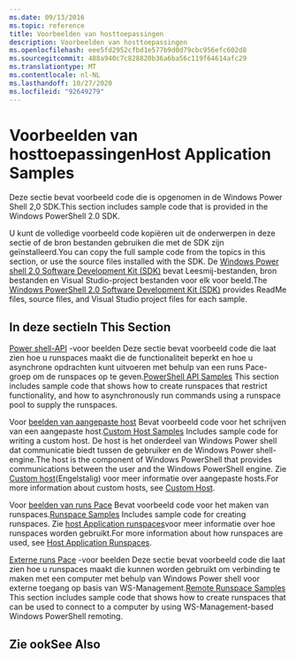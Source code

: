 ```yaml
---
ms.date: 09/13/2016
ms.topic: reference
title: Voorbeelden van hosttoepassingen
description: Voorbeelden van hosttoepassingen
ms.openlocfilehash: eee5fd2952cfbd1e577b9d0d79cbc956efc602d8
ms.sourcegitcommit: 488a940c7c828820b36a6ba56c119f64614afc29
ms.translationtype: MT
ms.contentlocale: nl-NL
ms.lasthandoff: 10/27/2020
ms.locfileid: "92649279"
---
```

# <a name="host-application-samples"></a><span data-ttu-id="711cb-103">Voorbeelden van hosttoepassingen</span><span class="sxs-lookup"><span data-stu-id="711cb-103">Host Application Samples</span></span>

<span data-ttu-id="711cb-104">Deze sectie bevat voorbeeld code die is opgenomen in de Windows Power Shell 2,0 SDK.</span><span class="sxs-lookup"><span data-stu-id="711cb-104">This section includes sample code that is provided in the Windows PowerShell 2.0 SDK.</span></span>

 <span data-ttu-id="711cb-105">U kunt de volledige voorbeeld code kopiëren uit de onderwerpen in deze sectie of de bron bestanden gebruiken die met de SDK zijn geïnstalleerd.</span><span class="sxs-lookup"><span data-stu-id="711cb-105">You can copy the full sample code from the topics in this section, or use the source files installed with the SDK.</span></span> <span data-ttu-id="711cb-106">De [Windows Power shell 2,0 Software Development Kit (SDK)](https://www.microsoft.com/download/details.aspx?id=2560) bevat Leesmij-bestanden, bron bestanden en Visual Studio-project bestanden voor elk voor beeld.</span><span class="sxs-lookup"><span data-stu-id="711cb-106">The [Windows PowerShell 2.0 Software Development Kit (SDK)](https://www.microsoft.com/download/details.aspx?id=2560) provides ReadMe files, source files, and Visual Studio project files for each sample.</span></span>

## <a name="in-this-section"></a><span data-ttu-id="711cb-107">In deze sectie</span><span class="sxs-lookup"><span data-stu-id="711cb-107">In This Section</span></span>

 <span data-ttu-id="711cb-108">[Power shell-API](./windows-powershell-api-samples.md) -voor beelden Deze sectie bevat voorbeeld code die laat zien hoe u runspaces maakt die de functionaliteit beperkt en hoe u asynchrone opdrachten kunt uitvoeren met behulp van een runs Pace-groep om de runspaces op te geven.</span><span class="sxs-lookup"><span data-stu-id="711cb-108">[PowerShell API Samples](./windows-powershell-api-samples.md) This section includes sample code that shows how to create runspaces that restrict functionality, and how to asynchronously run commands using a runspace pool to supply the runspaces.</span></span>

 <span data-ttu-id="711cb-109">Voor [beelden van aangepaste host](./custom-host-samples.md) Bevat voorbeeld code voor het schrijven van een aangepaste host.</span><span class="sxs-lookup"><span data-stu-id="711cb-109">[Custom Host Samples](./custom-host-samples.md) Includes sample code for writing a custom host.</span></span> <span data-ttu-id="711cb-110">De host is het onderdeel van Windows Power shell dat communicatie biedt tussen de gebruiker en de Windows Power shell-engine.</span><span class="sxs-lookup"><span data-stu-id="711cb-110">The host is the component of Windows PowerShell that provides communications between the user and the Windows PowerShell engine.</span></span> <span data-ttu-id="711cb-111">Zie [Custom host](./writing-a-windows-powershell-host-application.md)(Engelstalig) voor meer informatie over aangepaste hosts.</span><span class="sxs-lookup"><span data-stu-id="711cb-111">For more information about custom hosts, see [Custom Host](./writing-a-windows-powershell-host-application.md).</span></span>

 <span data-ttu-id="711cb-112">Voor [beelden van runs Pace](./runspace-samples.md) Bevat voorbeeld code voor het maken van runspaces.</span><span class="sxs-lookup"><span data-stu-id="711cb-112">[Runspace Samples](./runspace-samples.md) Includes sample code for creating runspaces.</span></span> <span data-ttu-id="711cb-113">Zie [host Application runspaces](creating-runspaces.md)voor meer informatie over hoe runspaces worden gebruikt.</span><span class="sxs-lookup"><span data-stu-id="711cb-113">For more information about how runspaces are used, see [Host Application Runspaces](creating-runspaces.md).</span></span>

 <span data-ttu-id="711cb-114">[Externe runs Pace](./remote-runspace-samples.md) -voor beelden Deze sectie bevat voorbeeld code die laat zien hoe u runspaces maakt die kunnen worden gebruikt om verbinding te maken met een computer met behulp van Windows Power shell voor externe toegang op basis van WS-Management.</span><span class="sxs-lookup"><span data-stu-id="711cb-114">[Remote Runspace Samples](./remote-runspace-samples.md) This section includes sample code that shows how to create runspaces that can be used to connect to a computer by using WS-Management-based Windows PowerShell remoting.</span></span>

## <a name="see-also"></a><span data-ttu-id="711cb-115">Zie ook</span><span class="sxs-lookup"><span data-stu-id="711cb-115">See Also</span></span>
